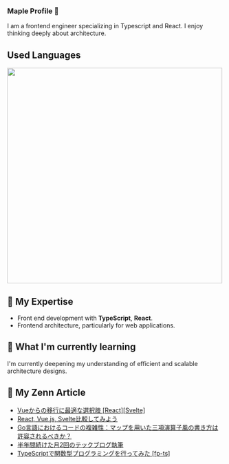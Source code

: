 ### Maple Profile 🍁

I am a frontend engineer specializing in Typescript and React. I enjoy thinking deeply about architecture.

## Used Languages

<p align="left">
    <a href="https://github.com/fuuki12" target="_blank">
    <img src="https://github-readme-stats.vercel.app/api/top-langs/?username=fuuki12&layout=compact&bg_color=DEG,ffb3ba,ffdfba&title_color=fc85ae" width="500px;" target="_blank" />
    </a>
</p>

## 🔭 My Expertise

- Front end development with **TypeScript**, **React**.
- Frontend architecture, particularly for web applications.

## 🌱 What I'm currently learning

I'm currently deepening my understanding of efficient and scalable architecture designs.

## 🎾 My Zenn Article

- [Vueからの移行に最適な選択肢 [React][Svelte]](https://zenn.dev//team_soda/articles/6f4ad74e168231)
- [React, Vue.js, Svelte比較してみよう](https://zenn.dev//team_soda/articles/e4cd42857704a4)
- [Go言語におけるコードの複雑性：マップを用いた三項演算子風の書き方は許容されるべきか？](https://zenn.dev//team_soda/articles/848e4856a02f9d)
- [半年間続けた月2回のテックブログ執筆](https://zenn.dev//team_soda/articles/45dd47de4a2f25)
- [TypeScriptで関数型プログラミングを行ってみた [fp-ts]](https://zenn.dev//team_soda/articles/f4e20631af1df0)